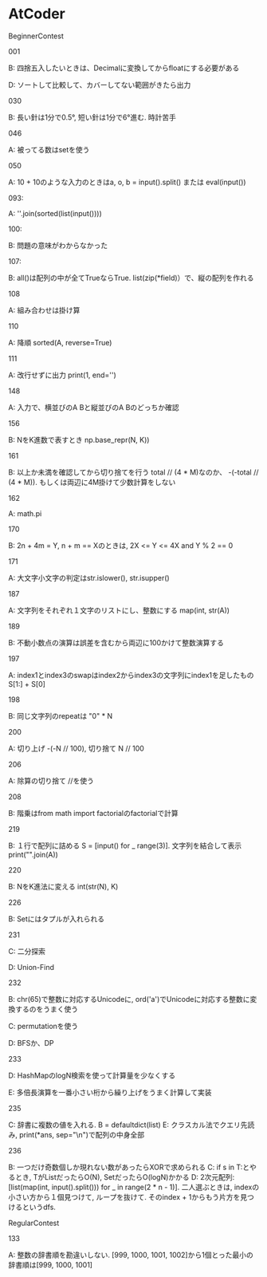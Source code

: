 # AtCoder

BeginnerContest

001

B: 四捨五入したいときは、Decimalに変換してからfloatにする必要がある

D: ソートして比較して、カバーしてない範囲がきたら出力

030

B: 長い針は1分で0.5°, 短い針は1分で6°進む. 時計苦手

046

A: 被ってる数はsetを使う

050

A: 10 + 10のような入力のときはa, o, b = input().split() または eval(input())

093:

A: ''.join(sorted(list(input())))

100:

B: 問題の意味がわからなかった

107:

B: all()は配列の中が全てTrueならTrue. list(zip(*field)）で、縦の配列を作れる

108

A: 組み合わせは掛け算

110

A: 降順 sorted(A, reverse=True)

111

A: 改行せずに出力 print(1, end='')

148

A: 入力で、横並びのA Bと縦並びのA Bのどっちか確認

156

B: NをK進数で表すとき np.base_repr(N, K))

161

B: 以上か未満を確認してから切り捨てを行う total // (4 * M)なのか、 -(-total // (4 * M)). もしくは両辺に4M掛けて少数計算をしない

162

A: math.pi

170

B: 2n + 4m = Y, n + m == Xのときは, 2X <= Y <= 4X and Y % 2 == 0

171

A: 大文字小文字の判定はstr.islower(), str.isupper()

187

A: 文字列をそれぞれ１文字のリストにし、整数にする map(int, str(A))

189

B: 不動小数点の演算は誤差を含むから両辺に100かけて整数演算する

197

A: index1とindex3のswapはindex2からindex3の文字列にindex1を足したもの S[1:] + S[0]

198

B: 同じ文字列のrepeatは "0" * N

200

A: 切り上げ -(-N // 100), 切り捨て N // 100

206

A: 除算の切り捨て //を使う

208

B: 階乗はfrom math import factorialのfactorialで計算

219

B: １行で配列に詰める S = [input() for _ range(3)]. 文字列を結合して表示 print("".join(A))

220

B: NをK進法に変える int(str(N), K)

226

B: Setにはタプルが入れられる

231

C: 二分探索

D: Union-Find

232

B: chr(65)で整数に対応するUnicodeに, ord('a')でUnicodeに対応する整数に変換するのをうまく使う

C: permutationを使う

D: BFSか、DP

233

D: HashMapのlogN検索を使って計算量を少なくする

E: 多倍長演算を一番小さい桁から繰り上げをうまく計算して実装

235

C: 辞書に複数の値を入れる. B = defaultdict(list)
E: クラスカル法でクエリ先読み, print(*ans, sep="\n")で配列の中身全部

236

B: 一つだけ奇数個しか現れない数があったらXORで求められる
C: if s in T:とやるとき, TがListだったらO(N), SetだったらO(logN)かかる
D: 2次元配列: [list(map(int, input().split())) for _ in range(2 * n - 1)]. 二人選ぶときは, indexの小さい方から１個見つけて, ループを抜けて. そのindex + 1からもう片方を見つけるというdfs.

RegularContest

133

A: 整数の辞書順を勘違いしない. [999, 1000, 1001, 1002]から1個とった最小の辞書順は[999, 1000, 1001]